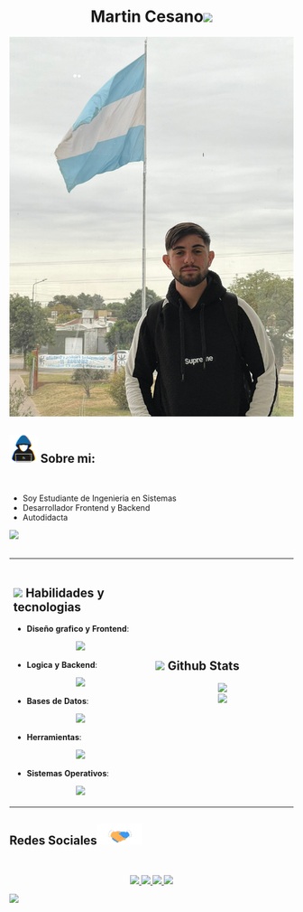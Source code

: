 
<h1 align="center"><b>Martin Cesano</b><img src="https://media.giphy.com/media/hvRJCLFzcasrR4ia7z/giphy.gif" width="35"></h1>

![](https://github.com/MartinCesano/MartinCesano/blob/main/fbda96f6-4b71-4194-9f85-069180912ce3.jpg)

## <picture><img src = "https://github.com/0xAbdulKhalid/0xAbdulKhalid/raw/main/assets/mdImages/about_me.gif" width = 50px></picture> **Sobre mi:**
<br>

- Soy Estudiante de Ingenieria en Sistemas 
- Desarrollador Frontend y Backend
- Autodidacta

<img src="https://user-images.githubusercontent.com/73097560/115834477-dbab4500-a447-11eb-908a-139a6edaec5c.gif"><br><br>

<table border="0" width="100%" align="center">
  <tr>
    <td width="50%">  <br>  
      
  ## <img src="https://media2.giphy.com/media/QssGEmpkyEOhBCb7e1/giphy.gif?cid=ecf05e47a0n3gi1bfqntqmob8g9aid1oyj2wr3ds3mg700bl&rid=giphy.gif" width ="25"><b> Habilidades y tecnologias</b>

  - **Diseño grafico y Frontend**:
  <p align="center">
    <a>
      <img src="https://skillicons.dev/icons?i=js,html,css,figma,ps,angular" />
    </a>
  </p>
  
  - **Logica y Backend**:
  <p align="center">
    <a>
      <img src="https://skillicons.dev/icons?i=java,nodejs,ts,py,nestjs" />
    </a>
  </p>
  
  - **Bases de Datos**:
  <p align="center">
    <a>
      <img src="https://skillicons.dev/icons?i=mysql,postgres,sqlite" />
    </a>
  </p>
  
  - **Herramientas**:
  <p align="center">
    <a>
      <img src="https://skillicons.dev/icons?i=vscode,git,github,azure,docker" />
    </a>
  </p>
  
  - **Sistemas Operativos**:
  <p align="center">
    <a>
      <img src="https://skillicons.dev/icons?i=windows,linux" />
    </a>
  </p>
 
  </td>
  <td width="50%">
    
  ## <img src="https://media.giphy.com/media/iY8CRBdQXODJSCERIr/giphy.gif" width="35"><b> Github Stats </b>
  <div align="center">
  <p align="center">
    <a>
      <img src="https://github-readme-stats.vercel.app/api/top-langs/?username=MartinCesano" />
    </a>
  <br>
    <a>
      <img src="https://github-readme-stats.vercel.app/api?username=MartinCesano" />
    </a>
  </p>
  </div>
  <br>       
  </td>
  </tr>
</table>

## <b>Redes Sociales</b><img src="https://github.com/0xAbdulKhalid/0xAbdulKhalid/raw/main/assets/mdImages/handshake.gif" width ="80">
<br>
<div align='left'>
<p align="center">
  <a href="https://www.instagram.com/martin_cesano13/" target="_blank">
    <img src="https://skillicons.dev/icons?i=instagram" />
  </a>
  <a href="https://x.com/martin_cesano13" target="_blank">
    <img src="https://skillicons.dev/icons?i=twitter" />
  </a>
  <a href="https://www.linkedin.com/in/martin-cesano-730105247/" target="_blank">
    <img src="https://skillicons.dev/icons?i=linkedin" />
  </a>
  <a href="mailto:cesano305@gmail.com" target="_blank"">
    <img src="https://skillicons.dev/icons?i=gmail" />
  </a>
</p>
</div>

<img src="https://user-images.githubusercontent.com/73097560/115834477-dbab4500-a447-11eb-908a-139a6edaec5c.gif">

